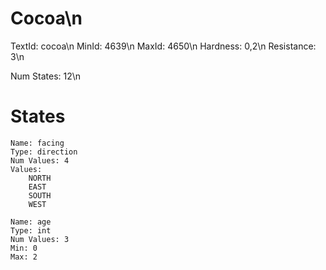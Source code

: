 # Cocoa\n
TextId: cocoa\n
MinId: 4639\n
MaxId: 4650\n
Hardness: 0,2\n
Resistance: 3\n

Num States: 12\n
# States
```
Name: facing
Type: direction
Num Values: 4
Values:
    NORTH
    EAST
    SOUTH
    WEST

Name: age
Type: int
Num Values: 3
Min: 0
Max: 2
```